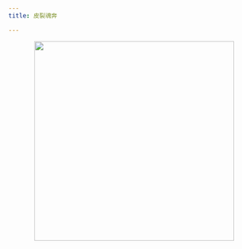 ```yaml
---
title: 皮裂魂奔

---
```


<center><img src="https://s3.bmp.ovh/imgs/2025/09/27/57f068d16bc20d43.png" width="400" height="400"></center><br/>


